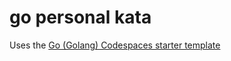# go personal kata



Uses the [Go (Golang) Codespaces starter template](https://github.com/codespaces-examples/go)